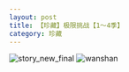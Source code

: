 ```yaml
---
layout: post
title: 【珍藏】极限挑战【1～4季】
category: 珍藏
---
```

![story_new_final](http://rbwl8nwm4.hd-bkt.clouddn.com/img/story_new_final_0322.png)
![wanshan](http://rbwl8nwm4.hd-bkt.clouddn.com/img/wanshan.png)